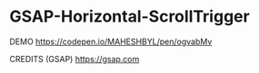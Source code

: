 # GSAP-Horizontal-ScrollTrigger
DEMO https://codepen.io/MAHESHBYL/pen/ogvabMv

CREDITS (GSAP) https://gsap.com
